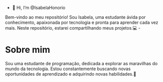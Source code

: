 - 👋 Hi, I’m @IsabelaHonorio



Bem-vindo ao meu repositório! Sou Isabela, uma estudante ávida por conhecimento, apaixonada por tecnologia e pronta para aprender cada vez mais. Neste repositório, estarei compartilhando meus projetos.:computer: -

#  Sobre mim
Sou uma estudante de programação, dedicada a explorar as maravilhas do mundo da tecnologia. Estou constantemente buscando novas oportunidades de aprendizado e adquirindo novas habilidades.💖







